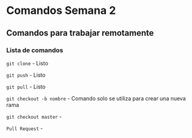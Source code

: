 # Comandos Semana 2
## Comandos para trabajar remotamente
### Lista de comandos

`git clone` - Listo

`git push` - Listo

`git pull` - Listo

`git checkout -b nombre` - Comando solo se utiliza para crear una nueva rama

`git checkout master` -

`Pull Request` -